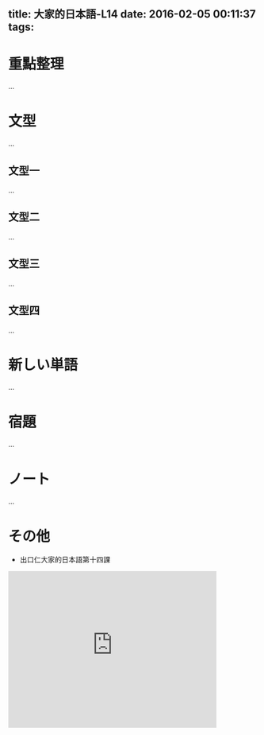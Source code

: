 title: 大家的日本語-L14
date: 2016-02-05 00:11:37
tags:
---
# 重點整理

...

<!-- more -->

# 文型

...

## 文型一

...

## 文型二

...

## 文型三

...

## 文型四

...

# 新しい単語

...

# 宿題

...

# ノート

...

# その他

+ 出口仁大家的日本語第十四課

<iframe width="420" height="315" src="https://www.youtube.com/embed/CvhyAIpSlrU" frameborder="0" allowfullscreen></iframe>
